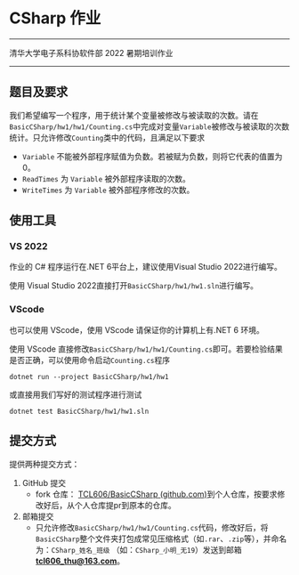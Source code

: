 # CSharp 作业

---

清华大学电子系科协软件部 2022 暑期培训作业

---

## 题目及要求

我们希望编写一个程序，用于统计某个变量被修改与被读取的次数。请在`BasicCSharp/hw1/hw1/Counting.cs`中完成对变量`Variable`被修改与被读取的次数统计。只允许修改`Counting`类中的代码，且满足以下要求

- `Variable` 不能被外部程序赋值为负数。若被赋为负数，则将它代表的值置为0。
- `ReadTimes` 为 `Variable` 被外部程序读取的次数。
- `WriteTimes` 为 `Variable` 被外部程序修改的次数。

## 使用工具

### VS 2022

作业的 C# 程序运行在.NET 6平台上，建议使用Visual Studio 2022进行编写。

使用 Visual Studio 2022直接打开`BasicCSharp/hw1/hw1.sln`进行编写。

### VScode

也可以使用 VScode，使用 VScode 请保证你的计算机上有.NET 6 环境。

使用 VScode 直接修改`BasicCSharp/hw1/hw1/Counting.cs`即可。若要检验结果是否正确，可以使用命令启动`Counting.cs`程序

`dotnet run --project BasicCSharp/hw1/hw1`

或直接用我们写好的测试程序进行测试

`dotnet test BasicCSharp/hw1/hw1.sln`

## 提交方式

提供两种提交方式：

1. GitHub 提交
   - fork 仓库： [TCL606/BasicCSharp (github.com)](https://github.com/TCL606/BasicCSharp)到个人仓库，按要求修改好后，从个人仓库提pr到原本的仓库。
2. 邮箱提交
   - 只允许修改`BasicCSharp/hw1/hw1/Counting.cs`代码，修改好后，将`BasicCSharp`整个文件夹打包成常见压缩格式（如`.rar`、`.zip`等），并命名为：`CSharp_姓名_班级` （如：`CSharp_小明_无19`）发送到邮箱 **tcl606_thu@163.com**。

